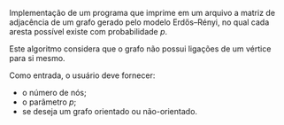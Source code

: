 Implementação de um programa que imprime em um arquivo a matriz de adjacência de um grafo gerado pelo modelo Erdős–Rényi, no qual cada aresta possível existe com probabilidade *p*.

Este algoritmo considera que o grafo não possui ligações de um vértice para si mesmo.

Como entrada, o usuário deve fornecer:
  - o número de nós;
  - o parâmetro *p*;
  - se deseja um grafo orientado ou não-orientado.
